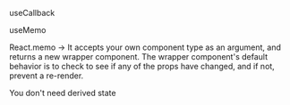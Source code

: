 useCallback 

useMemo

React.memo -> It accepts your own component type as an argument, and returns a
new wrapper component. The wrapper component's default behavior is to check to
see if any of the props have changed, and if not, prevent a re-render.

You don't need derived state
